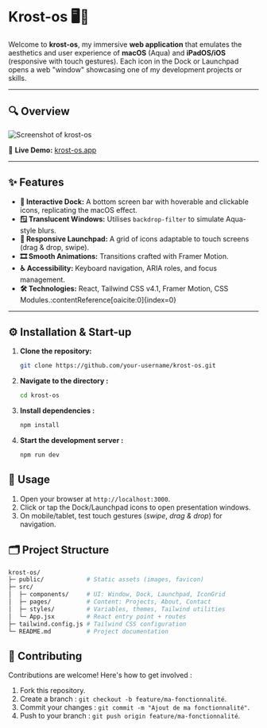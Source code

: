 # Krost-os  🖥️📱

Welcome to **krost-os**, my immersive **web application** that emulates the aesthetics and user experience of **macOS** (Aqua) and **iPadOS/iOS** (responsive with touch gestures). Each icon in the Dock or Launchpad opens a web "window" showcasing one of my development projects or skills.

---

## 🔍 Overview

![Screenshot of krost-os](path/to/screenshot.png)

🔗 **Live Demo:** [krost-os.app](https://your-domain.com)

---

## ✨ Features

- **🧭 Interactive Dock:** A bottom screen bar with hoverable and clickable icons, replicating the macOS effect.
- **🪟 Translucent Windows:** Utilises `backdrop-filter` to simulate Aqua-style blurs.
- **📱 Responsive Launchpad:** A grid of icons adaptable to touch screens (drag & drop, swipe).
- **🎞️ Smooth Animations:** Transitions crafted with Framer Motion.
- **♿ Accessibility:** Keyboard navigation, ARIA roles, and focus management.
- **🛠️ Technologies:** React, Tailwind CSS v4.1, Framer Motion, CSS Modules.&#8203;:contentReference[oaicite:0]{index=0}

---

## ⚙️ Installation & Start-up

1. **Clone the repository:**

   ```bash
   git clone https://github.com/your-username/krost-os.git
   ```

2. **Navigate to the directory :**

   ```bash
   cd krost-os
   ```

3. **Install dependencies :**

   ```bash
   npm install
   ```

4. **Start the development server :**

   ```bash
   npm run dev
   ```

## 🧭 Usage

1. Open your browser at `http://localhost:3000`.
2. Click or tap the Dock/Launchpad icons to open presentation windows.
3. On mobile/tablet, test touch gestures (_swipe_, _drag & drop_)  for navigation.

## 🗂️ Project Structure

```bash
krost-os/
├─ public/            # Static assets (images, favicon)
├─ src/
│  ├─ components/     # UI: Window, Dock, Launchpad, IconGrid
│  ├─ pages/          # Content: Projects, About, Contact
│  ├─ styles/         # Variables, themes, Tailwind utilities
│  └─ App.jsx         # React entry point + routes
├─ tailwind.config.js # Tailwind CSS configuration
└─ README.md          # Project documentation

```

## 🤝 Contributing

Contributions are welcome! Here's how to get involved :

1. Fork this repository.
2. Create a branch : `git checkout -b feature/ma-fonctionnalité`.
3. Commit your changes : `git commit -m "Ajout de ma fonctionnalité"`.
4. Push to your branch : `git push origin feature/ma-fonctionnalité`.
